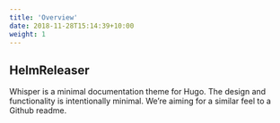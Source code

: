 ```yaml
---
title: 'Overview'
date: 2018-11-28T15:14:39+10:00
weight: 1
---
```


## HelmReleaser

Whisper is a minimal documentation theme for Hugo. The design and functionality is intentionally minimal. We’re aiming for a similar feel to a Github readme.
